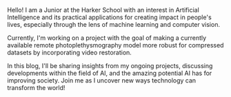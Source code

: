Hello! I am a Junior at the Harker School with an interest in Artificial Intelligence and its practical applications for creating impact in people's lives, especially through the lens of machine learning and computer vision.

Currently, I'm working on a project with the goal of making a currently available remote photoplethysmography model more robust for compressed datasets by incorporating video restoration.

In this blog, I'll be sharing insights from my ongoing projects, discussing developments within the field of AI, and the amazing potential AI has for improving society. Join me as I uncover new ways technology can transform the world!
